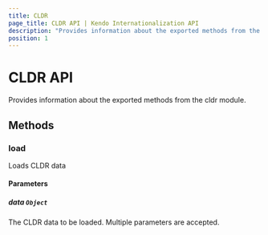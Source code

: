 ```yaml
---
title: CLDR
page_title: CLDR API | Kendo Internationalization API
description: "Provides information about the exported methods from the Kendo Internationalization cldr module."
position: 1
---
```


# CLDR API

Provides information about the exported methods from the cldr module.

## Methods

### load

Loads CLDR data

#### Parameters

##### data `Object`

The CLDR data to be loaded. Multiple parameters are accepted.


